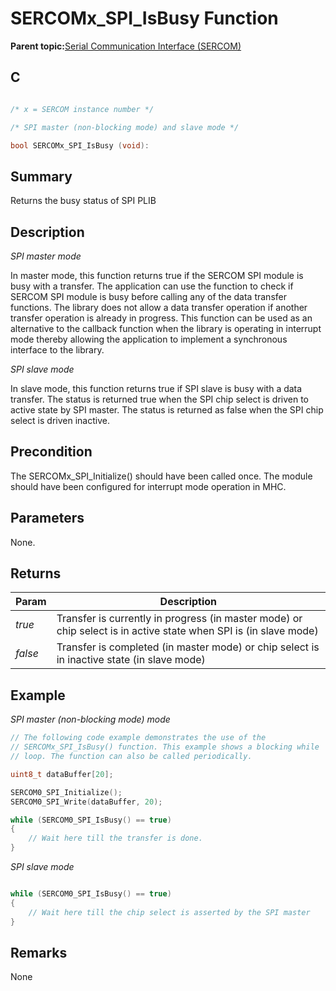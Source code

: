 # SERCOMx\_SPI\_IsBusy Function

**Parent topic:**[Serial Communication Interface \(SERCOM\)](GUID-76AE7205-E3EF-4EE6-AC28-5153E3565982.md)

## C

```c

/* x = SERCOM instance number */

/* SPI master (non-blocking mode) and slave mode */

bool SERCOMx_SPI_IsBusy (void):		
```

## Summary

Returns the busy status of SPI PLIB

## Description

*SPI master mode*

In master mode, this function returns true if the SERCOM SPI module is busy with a transfer. The application can use the function to check if SERCOM SPI module is busy before calling any of the data transfer functions. The library does not allow a data transfer operation if another transfer operation is already in progress. This function can be used as an alternative to the callback function when the library is operating in interrupt mode thereby allowing the application to implement a synchronous interface to the library.

*SPI slave mode*

In slave mode, this function returns true if SPI slave is busy with a data transfer. The status is returned true when the SPI chip select is driven to active state by SPI master. The status is returned as false when the SPI chip select is driven inactive.

## Precondition

The SERCOMx\_SPI\_Initialize\(\) should have been called once. The module should have been configured for interrupt mode operation in MHC.

## Parameters

None.

## Returns

|Param|Description|
|-----|-----------|
|*true*|Transfer is currently in progress \(in master mode\) or chip select is in active state when SPI is \(in slave mode\)|
|*false*|Transfer is completed \(in master mode\) or chip select is in inactive state \(in slave mode\)|

## Example

*SPI master \(non-blocking mode\) mode*

```c
// The following code example demonstrates the use of the
// SERCOMx_SPI_IsBusy() function. This example shows a blocking while
// loop. The function can also be called periodically.

uint8_t dataBuffer[20];

SERCOM0_SPI_Initialize();
SERCOM0_SPI_Write(dataBuffer, 20);

while (SERCOM0_SPI_IsBusy() == true)
{
    // Wait here till the transfer is done.
}
```

*SPI slave mode*

```c

while (SERCOM0_SPI_IsBusy() == true)
{
    // Wait here till the chip select is asserted by the SPI master
}
```

## Remarks

None

